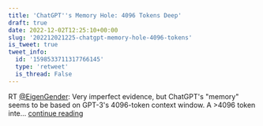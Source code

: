 ```yaml
---
title: 'ChatGPT''s Memory Hole: 4096 Tokens Deep'
draft: true
date: 2022-12-02T12:25:10+00:00
slug: '202212021225-chatgpt-memory-hole-4096-tokens'
is_tweet: true
tweet_info:
  id: '1598533711317766145'
  type: 'retweet'
  is_thread: False
---
```




RT [@EigenGender](https://x.com/EigenGender): Very imperfect evidence, but ChatGPT's "memory" seems to be based on GPT-3's 4096-token context window. A &gt;4096 token inte… [continue reading](https://x.com/sytelus/status/1598533711317766145)
